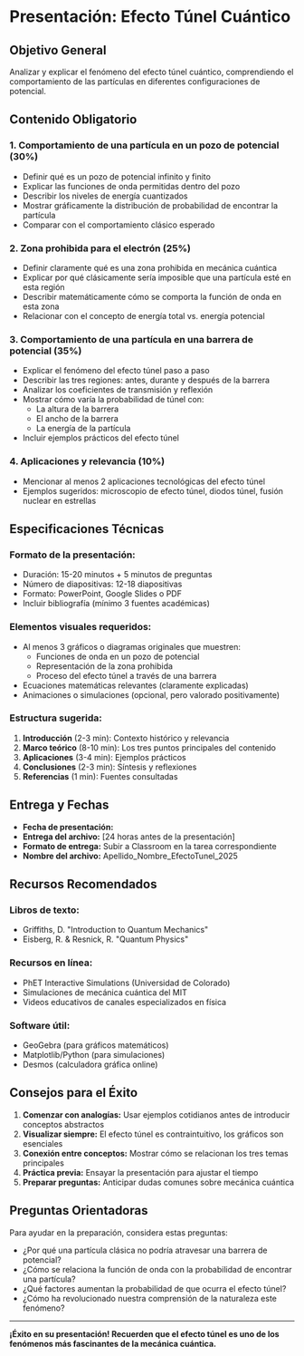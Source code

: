# Presentación: Efecto Túnel Cuántico

## **Objetivo General**

Analizar y explicar el fenómeno del efecto túnel cuántico, comprendiendo el comportamiento de las partículas en diferentes configuraciones de potencial.

## **Contenido Obligatorio**

### 1. **Comportamiento de una partícula en un pozo de potencial** (30%)

- Definir qué es un pozo de potencial infinito y finito
- Explicar las funciones de onda permitidas dentro del pozo
- Describir los niveles de energía cuantizados
- Mostrar gráficamente la distribución de probabilidad de encontrar la partícula
- Comparar con el comportamiento clásico esperado

### 2. **Zona prohibida para el electrón** (25%)

- Definir claramente qué es una zona prohibida en mecánica cuántica
- Explicar por qué clásicamente sería imposible que una partícula esté en esta región
- Describir matemáticamente cómo se comporta la función de onda en esta zona
- Relacionar con el concepto de energía total vs. energía potencial

### 3. **Comportamiento de una partícula en una barrera de potencial** (35%)

- Explicar el fenómeno del efecto túnel paso a paso
- Describir las tres regiones: antes, durante y después de la barrera
- Analizar los coeficientes de transmisión y reflexión
- Mostrar cómo varía la probabilidad de túnel con:
    - La altura de la barrera
    - El ancho de la barrera
    - La energía de la partícula
- Incluir ejemplos prácticos del efecto túnel

### 4. **Aplicaciones y relevancia** (10%)

- Mencionar al menos 2 aplicaciones tecnológicas del efecto túnel
- Ejemplos sugeridos: microscopio de efecto túnel, diodos túnel, fusión nuclear en estrellas

## **Especificaciones Técnicas**

### **Formato de la presentación:**

- Duración: 15-20 minutos + 5 minutos de preguntas
- Número de diapositivas: 12-18 diapositivas
- Formato: PowerPoint, Google Slides o PDF
- Incluir bibliografía (mínimo 3 fuentes académicas)

### **Elementos visuales requeridos:**

- Al menos 3 gráficos o diagramas originales que muestren:
    - Funciones de onda en un pozo de potencial
    - Representación de la zona prohibida
    - Proceso del efecto túnel a través de una barrera
- Ecuaciones matemáticas relevantes (claramente explicadas)
- Animaciones o simulaciones (opcional, pero valorado positivamente)

### **Estructura sugerida:**

1. **Introducción** (2-3 min): Contexto histórico y relevancia
2. **Marco teórico** (8-10 min): Los tres puntos principales del contenido
3. **Aplicaciones** (3-4 min): Ejemplos prácticos
4. **Conclusiones** (2-3 min): Síntesis y reflexiones
5. **Referencias** (1 min): Fuentes consultadas


## **Entrega y Fechas**

- **Fecha de presentación:** 
- **Entrega del archivo:** [24 horas antes de la presentación]
- **Formato de entrega:** Subir a Classroom en la tarea correspondiente
- **Nombre del archivo:** Apellido_Nombre_EfectoTunel_2025

## **Recursos Recomendados**

### **Libros de texto:**

- Griffiths, D. "Introduction to Quantum Mechanics"
- Eisberg, R. & Resnick, R. "Quantum Physics"

### **Recursos en línea:**

- PhET Interactive Simulations (Universidad de Colorado)
- Simulaciones de mecánica cuántica del MIT
- Videos educativos de canales especializados en física

### **Software útil:**

- GeoGebra (para gráficos matemáticos)
- Matplotlib/Python (para simulaciones)
- Desmos (calculadora gráfica online)

## **Consejos para el Éxito**

1. **Comenzar con analogías:** Usar ejemplos cotidianos antes de introducir conceptos abstractos
2. **Visualizar siempre:** El efecto túnel es contraintuitivo, los gráficos son esenciales
3. **Conexión entre conceptos:** Mostrar cómo se relacionan los tres temas principales
4. **Práctica previa:** Ensayar la presentación para ajustar el tiempo
5. **Preparar preguntas:** Anticipar dudas comunes sobre mecánica cuántica

## **Preguntas Orientadoras**

Para ayudar en la preparación, considera estas preguntas:

- ¿Por qué una partícula clásica no podría atravesar una barrera de potencial?
- ¿Cómo se relaciona la función de onda con la probabilidad de encontrar una partícula?
- ¿Qué factores aumentan la probabilidad de que ocurra el efecto túnel?
- ¿Cómo ha revolucionado nuestra comprensión de la naturaleza este fenómeno?

---

**¡Éxito en su presentación! Recuerden que el efecto túnel es uno de los fenómenos más fascinantes de la mecánica cuántica.**